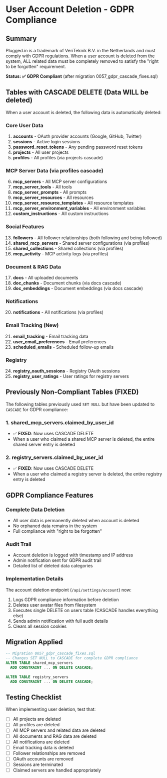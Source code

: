# User Account Deletion - GDPR Compliance

## Summary
Plugged.in is a trademark of VeriTeknik B.V. in the Netherlands and must comply with GDPR regulations. When a user account is deleted from the system, ALL related data must be completely removed to satisfy the "right to be forgotten" requirement.

**Status: ✅ GDPR Compliant** (after migration 0057_gdpr_cascade_fixes.sql)

## Tables with CASCADE DELETE (Data WILL be deleted)

When a user account is deleted, the following data is automatically deleted:

### Core User Data
1. **accounts** - OAuth provider accounts (Google, GitHub, Twitter)
2. **sessions** - Active login sessions
3. **password_reset_tokens** - Any pending password reset tokens
4. **projects** - All user projects
5. **profiles** - All profiles (via projects cascade)

### MCP Server Data (via profiles cascade)
6. **mcp_servers** - All MCP server configurations
7. **mcp_server_tools** - All tools
8. **mcp_server_prompts** - All prompts
9. **mcp_server_resources** - All resources
10. **mcp_server_resource_templates** - All resource templates
11. **mcp_server_environment_variables** - All environment variables
12. **custom_instructions** - All custom instructions

### Social Features
13. **followers** - All follower relationships (both following and being followed)
14. **shared_mcp_servers** - Shared server configurations (via profiles)
15. **shared_collections** - Shared collections (via profiles)
16. **mcp_activity** - MCP activity logs (via profiles)

### Document & RAG Data
17. **docs** - All uploaded documents
18. **doc_chunks** - Document chunks (via docs cascade)
19. **doc_embeddings** - Document embeddings (via docs cascade)

### Notifications
20. **notifications** - All notifications (via profiles)

### Email Tracking (New)
21. **email_tracking** - Email tracking data
22. **user_email_preferences** - Email preferences
23. **scheduled_emails** - Scheduled follow-up emails

### Registry
24. **registry_oauth_sessions** - Registry OAuth sessions
25. **registry_user_ratings** - User ratings for registry servers

## Previously Non-Compliant Tables (FIXED)

The following tables previously used `SET NULL` but have been updated to `CASCADE` for GDPR compliance:

### 1. **shared_mcp_servers.claimed_by_user_id** 
- ✅ **FIXED**: Now uses CASCADE DELETE
- When a user who claimed a shared MCP server is deleted, the entire shared server entry is deleted

### 2. **registry_servers.claimed_by_user_id**
- ✅ **FIXED**: Now uses CASCADE DELETE  
- When a user who claimed a registry server is deleted, the entire registry entry is deleted

## GDPR Compliance Features

### Complete Data Deletion
- All user data is permanently deleted when account is deleted
- No orphaned data remains in the system
- Full compliance with "right to be forgotten"

### Audit Trail
- Account deletion is logged with timestamp and IP address
- Admin notification sent for GDPR audit trail
- Detailed list of deleted data categories

### Implementation Details

The account deletion endpoint (`/api/settings/account`) now:
1. Logs GDPR compliance information before deletion
2. Deletes user avatar files from filesystem
3. Executes single DELETE on users table (CASCADE handles everything else)
4. Sends admin notification with full audit details
5. Clears all session cookies

## Migration Applied

```sql
-- Migration 0057_gdpr_cascade_fixes.sql
-- Changes SET NULL to CASCADE for complete GDPR compliance
ALTER TABLE shared_mcp_servers 
  ADD CONSTRAINT ... ON DELETE CASCADE;
  
ALTER TABLE registry_servers 
  ADD CONSTRAINT ... ON DELETE CASCADE;
```

## Testing Checklist

When implementing user deletion, test that:
- [ ] All projects are deleted
- [ ] All profiles are deleted
- [ ] All MCP servers and related data are deleted
- [ ] All documents and RAG data are deleted
- [ ] All notifications are deleted
- [ ] Email tracking data is deleted
- [ ] Follower relationships are removed
- [ ] OAuth accounts are removed
- [ ] Sessions are terminated
- [ ] Claimed servers are handled appropriately